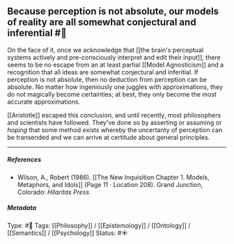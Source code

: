 ## Because perception is not absolute, our models of reality are all somewhat conjectural and inferential #🧠 

On the face of it, once we acknowledge that [[the brain's perceptual systems actively and pre-consciously interpret and edit their input]], there seems to be no escape from an at least partial [[Model Agnosticism]] and a recognition that all ideas are somewhat conjectural and inferitial. If perception is not absolute, then no deduction from perception can be absolute. No matter how ingeniously one juggles with approximations, they do not magically become certainties; at best, they only become the most accurate approximations.

[[Aristotle]] escaped this conclusion, and until recently, most philosophers and scientists have followed. They've done so by asserting or assuming or _hoping_ that some method exists whereby the uncertanty of perception can be transended and we can arrive at certitude about general principles.

___

##### References

- Wilson, A., Robert (1986). [[The New Inquisition Chapter 1. Models, Metaphors, and Idols]] (Page 11 · Location 208). Grand Junction, Colorado: _Hilaritas Press_

##### Metadata

Type: #🔴 
Tags: [[Philosophy]] / [[Epistemology]] / [[Ontology]] / [[Semantics]] / [[Psychology]]
Status: #☀️ 